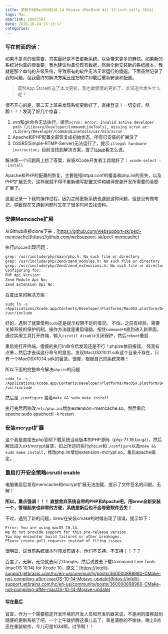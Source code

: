 ```yaml
---
title: 更新升级MacOSX到10.14 Mojave (MacBook Air 13-inch early 2014)
tags: Mac
abbrlink: 106d7501
date: 2018-10-24 15:13:17
categories:
---
```


### 写在前面的话：

如果不是真的很需要，其实最好是不去更新系统，以免带来更多的麻烦。如果新的系统对你真的很重要，我也建议你备份现有数据，然后全新安装新的系统版本。我就是那个单纯的升级系统，导致原有的软件无法正常运行的傻逼，下面虽然记录了我的问题，但我最终的解决方案还是把软件卸载后重新安装和配置。


> 既然App Store推送了本次更新，我也就傻傻的更新了，谁知道会发生什么呢？

很不开心的是，第二天上班来发现系统更新好了，直接登录！一切安好。然鹅！！！发现了好几个惊喜：

1. svn和git命令无法执行，提示`xcrun: error: invalid active developer path (/Library/Developer/CommandLineTools), missing xcrun at: /Library/Developer/CommandLineTools/usr/bin/xcrun`
2. Apache和PHP配置全部恢复成初始状态，所有已安装的扩展没了
3. OSSRS(Simple-RTMP-Server)无法运行了，提示:`illegal hardware instruction`，目前没找到解决方案，提了[Issue](https://github.com/ossrs/srs/issues/1250)看怎么说。

解决第一个问题网上给了答案，安装XCode开发者工具就好了：
`xcode-select --install`

Apache和PHP的配置的恢复，主要是指httpd.conf的覆盖和php.ini的丢失，以及PHP扩展丢失，这样我就不得不重新编写配置文件和编译安装开发所需要的全部扩展了。

这里记录一下我的操作过程，因为之前更新系统也遇到这种问题，但是没有做笔记，导致现在又遇到问题时又花了很多时间去找资料。

### 安装Memcache扩展
从Github直接clone下来：[https://github.com/websupport-sk/pecl-memcache](https://github.com/websupport-sk/pecl-memcache)

执行`phpize`出现问题：

```bash
grep: /usr/include/php/main/php.h: No such file or directory
grep: /usr/include/php/Zend/zend_modules.h: No such file or directory
grep: /usr/include/php/Zend/zend_extensions.h: No such file or directory
Configuring for:
PHP Api Version:        
Zend Module Api No:     
Zend Extension Api No: 
```

百度出来的解决方案：

```
sudo ln -s /Applications/Xcode.app/Contents/Developer/Platforms/MacOSX.platform/Developer/SDKs/MacOSX10.11.sdk/usr/include/ /usr/include
```

好的，遇到了就算使用`sudo`还是提示权限不足的情况。 不怕，之前有经验，需要关掉系统的保护机制。操作方法就是重启电脑，按住`command+R`直到进入新界面，通过实用工具打开终端，输入`csrutil disable`关闭保护，然后`reboot`重启

重启完打开终端，傻傻的执行ln命令后发现还是不行！phpize依旧报错， 怪我有点笨，然后才去读这行命令的意思，发现MacOSX10.11.sdk这个目录不存在，只有一个MacOSX10.14.sdk的目录。很傻，根据自己的系统来嘛！

所以下面的完整命令解决`phpize`的问题

```
sudo ln -s /Applications/Xcode.app/Contents/Developer/Platforms/MacOSX.platform/Developer/SDKs/MacOSX10.14.sdk/usr/include/ /usr/include
```

然后是`./configure` 接着`make && sudo make install`

执行完后再修改`/etc/php.ini`增加extension=memcache.so。然后重启apache:sudo apachectl -k restart

### 安装mcrypt扩展

这个我是直接去php官网下载系统当前版本的PHP源码（php-7.1.19.tar.gz），然后解压进入ext/mcrypt目录，如上所述的执行`phpize`和`./configure`以及`make && sudo make install`，修改php.ini增加extension=mcrypt.so。重启apache搞定。

### 重启打开安全策略csrutil enable

电脑重启后发现memcache和mcrypt扩展无法加载，提示了文件签名的问题。无解！ 

__所以，重点强调！！！ 直接舍弃系统自带的PHP和Apache吧，用brew全新安装一个，管理起来也非常的方便，系统更新后也不会导致软件丢失！__

不过，遇到了新的问题，brew在安装cmake的时候出现了错误，提示如下：

```
Error: You are using macOS 10.14.
We do not provide support for this pre-release version.
You may encounter build failures or other breakages.
Please create pull-requests instead of filing issues.
```

很明显，说当前系统版本时预发布版本，他们不支持，不支持！！？？

百度了，无解，无奈就去问了Google，然后说要去下载Command Line Tools (macOS 10.14) for Xcode 10，原文：[https://intellij-support.jetbrains.com/hc/en-us/community/posts/360000898980-CMake-not-compiling-after-macOS-10-14-Mojave-update](https://intellij-support.jetbrains.com/hc/en-us/community/posts/360000898980-CMake-not-compiling-after-macOS-10-14-Mojave-update)



#### 写在最后

官宣，作为一个需要稳定开发环境的开发人员和开发机器来说，不是闲的蛋疼就别随便的更新系统了吧，一个上午就折腾这事儿去了，真是满脸的不愉快，晚上8点还在重装软件，今儿可是1024啊，过节啊！！